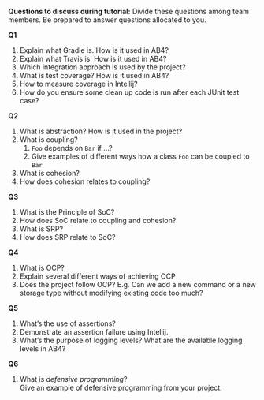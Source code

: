 **Questions to discuss during tutorial:** Divide these questions among team members. Be prepared to answer questions allocated to you.

**Q1**
1. Explain what Gradle is. How is it used in AB4?
1. Explain what Travis is. How is it used in AB4?
1. Which integration approach is used by the project?
1. What is test coverage? How is it used in AB4?
1. How to measure coverage in Intellij?
1. How do you ensure some clean up code is run after each JUnit test case?

**Q2**
1. What is abstraction? How is it used in the project?
1. What is coupling?
   1. `Foo` depends on `Bar` if …?
   1. Give examples of different ways how a class `Foo` can be coupled to `Bar`
1. What is cohesion?
1. How does cohesion relates to coupling?

**Q3**
1. What is the Principle of SoC?
1. How does SoC relate to coupling and cohesion?
1. What is SRP?
1. How does SRP relate to SoC?

**Q4**
1. What is OCP?
1. Explain several different ways of achieving OCP
1. Does the project follow OCP? E.g. Can we add a new command or a new storage type without modifying existing code too much?

**Q5**
1. What’s the use of assertions?
1. Demonstrate an assertion failure using Intellij.
1. What’s the purpose of logging levels? What are the available logging levels in AB4?

**Q6**
1. What is _defensive programming_?<br>
   Give an example of defensive programming from your project.
